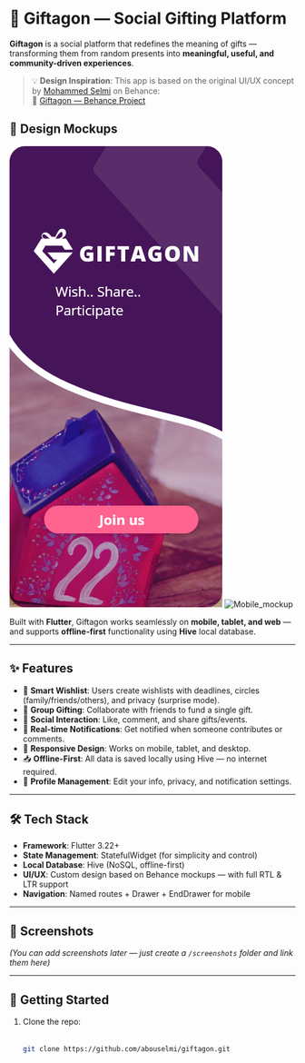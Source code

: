 # 🎁 Giftagon — Social Gifting Platform

**Giftagon** is a social platform that redefines the meaning of gifts — transforming them from random presents into **meaningful, useful, and community-driven experiences**.


> 💡 **Design Inspiration**: This app is based on the original UI/UX concept by [Mohammed Selmi](https://www.behance.net/mohammedselmi) on Behance:  
> 🔗 [Giftagon — Behance Project](https://www.behance.net/gallery/126480607/Giftagon)
## 🎨 Design Mockups

![LandingPage](design/mobile_landing.png)
![Mobile_mockup](design/mobile_mockup.jpg)

Built with **Flutter**, Giftagon works seamlessly on **mobile, tablet, and web** — and supports **offline-first** functionality using **Hive** local database.

---

## ✨ Features

- 🎯 **Smart Wishlist**: Users create wishlists with deadlines, circles (family/friends/others), and privacy (surprise mode).
- 👥 **Group Gifting**: Collaborate with friends to fund a single gift.
- 💬 **Social Interaction**: Like, comment, and share gifts/events.
- 🔔 **Real-time Notifications**: Get notified when someone contributes or comments.
- 📱 **Responsive Design**: Works on mobile, tablet, and desktop.
- 📥 **Offline-First**: All data is saved locally using Hive — no internet required.
- 👤 **Profile Management**: Edit your info, privacy, and notification settings.

---

## 🛠️ Tech Stack

- **Framework**: Flutter 3.22+
- **State Management**: StatefulWidget (for simplicity and control)
- **Local Database**: Hive (NoSQL, offline-first)
- **UI/UX**: Custom design based on Behance mockups — with full RTL & LTR support
- **Navigation**: Named routes + Drawer + EndDrawer for mobile

---

## 📸 Screenshots

*(You can add screenshots later — just create a `/screenshots` folder and link them here)*

---

## 🚀 Getting Started

1. Clone the repo:
   ```bash

   git clone https://github.com/abouselmi/giftagon.git
